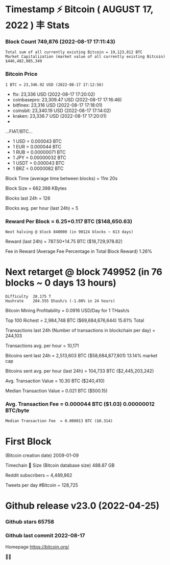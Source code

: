 # Timestamp ⚡ Bitcoin ( AUGUST 17, 2022 ) 丰 Stats

### Block Count	749,876 (2022-08-17 17:11:43)
    Total sum of all currently existing Bitcoin	= 19,123,812 BTC
    Market Capitalization (market value of all currently existing Bitcoin)	$446,482,085,349
### Bitcoin Price
	1 BTC = 23,346.92 USD (2022-08-17 17:12:56)
- ftx: 23,336 USD (2022-08-17 17:20:02)
- coinbasepro: 23,309.47 USD (2022-08-17 17:16:46)
- bitfinex: 23,316 USD (2022-08-17 17:18:01)
- coinsbit: 23,340.19 USD (2022-08-17 17:14:02)
- kraken: 23,336.7 USD (2022-08-17 17:20:01)
- 
...FIAT/BTC...

- 1 USD = 0.000043 BTC
- 1 EUR = 0.000044 BTC
- 1 RUB = 0.00000071 BTC
- 1 JPY = 0.00000032 BTC
- 1 USDT = 0.000043 BTC
- 1 BRZ = 0.0000082 BTC

Block Time (average time between blocks)	= 11m 20s

Block Size	= 662.398 KBytes

Blocks last 24h	= 126

Blocks avg. per hour (last 24h)	= 5

### Reward Per Block	= 6.25+0.117 BTC ($148,650.63) 
    Next halving @ block 840000 (in 90124 blocks ~ 613 days)
   
Reward (last 24h)	= 787.50+14.75 BTC ($18,729,978.82)

Fee in Reward (Average Fee Percentage in Total Block Reward)	1.26%
# Next retarget @ block 749952 (in 76 blocks ~ 0 days 13 hours)
    Difficulty	28.175 T 
    Hashrate	204.555 Ehash/s (-1.08% in 24 hours)

Bitcoin Mining Profitability	= 0.0916 USD/Day for 1 THash/s

Top 100 Richest	= 2,984,748 BTC ($69,684,676,644) 15.61% Total

Transactions last 24h (Number of transactions in blockchain per day)	= 244,103

Transactions avg. per hour	= 10,171

Bitcoins sent last 24h	= 2,513,603 BTC ($58,684,877,801) 13.14% market cap

Bitcoins sent avg. per hour (last 24h)	= 104,733 BTC ($2,445,203,242)

Avg. Transaction Value	= 10.30 BTC ($240,410)

Median Transaction Value	= 0.021 BTC ($500.15)

### Avg. Transaction Fee	= 0.000044 BTC ($1.03) 0.00000012 BTC/byte
    Median Transaction Fee	= 0.000013 BTC ($0.314)

# First Block
(Bitcoin creation date)	2009-01-09

Timechain 🪩 Size (Bitcoin database size)	  488.87 GB

Reddit subscribers	~ 4,489,862

Tweets per day #Bitcoin	~ 128,725

# Github release	v23.0 (2022-04-25)

### Github stars	65758

### Github last commit	2022-08-17

Homepage	https://bitcoin.org/

💙💜
